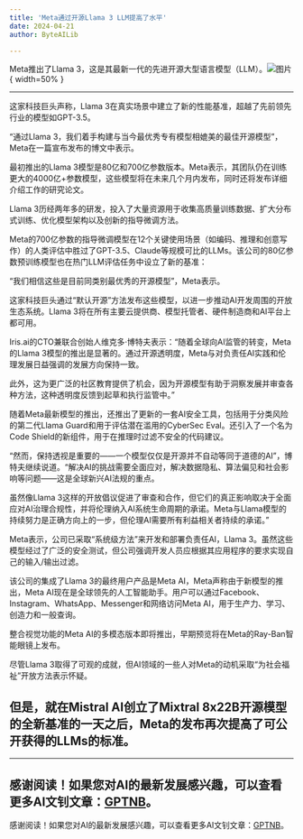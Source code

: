 ```yaml
---
title: 'Meta通过开源Llama 3 LLM提高了水平'
date: 2024-04-21
author: ByteAILib

---
```


Meta推出了Llama 3，这是其最新一代的先进开源大型语言模型（LLM）。![图片](https://www.artificialintelligence-news.com/wp-content/uploads/sites/9/2024/04/IMG_0091-scaled.jpeg){ width=50% }

---
这家科技巨头声称，Llama 3在真实场景中建立了新的性能基准，超越了先前领先行业的模型如GPT-3.5。

“通过Llama 3，我们着手构建与当今最优秀专有模型相媲美的最佳开源模型”，Meta在一篇宣布发布的博文中表示。

最初推出的Llama 3模型是80亿和700亿参数版本。Meta表示，其团队仍在训练更大的4000亿+参数模型，这些模型将在未来几个月内发布，同时还将发布详细介绍工作的研究论文。

Llama 3历经两年多的研发，投入了大量资源用于收集高质量训练数据、扩大分布式训练、优化模型架构以及创新的指导微调方法。

Meta的700亿参数的指导微调模型在12个关键使用场景（如编码、推理和创意写作）的人类评估中胜过了GPT-3.5、Claude等规模可比的LLMs。该公司的80亿参数预训练模型也在热门LLM评估任务中设立了新的基准：

“我们相信这些是目前同类别最优秀的开源模型”，Meta表示。

这家科技巨头通过“默认开源”方法发布这些模型，以进一步推动AI开发周围的开放生态系统。Llama 3将在所有主要云提供商、模型托管者、硬件制造商和AI平台上都可用。

Iris.ai的CTO兼联合创始人维克多·博特夫表示：“随着全球向AI监管的转变，Meta的Llama 3模型的推出是显著的。通过开源透明度，Meta与对负责任AI实践和伦理发展日益强调的发展方向保持一致。

此外，这为更广泛的社区教育提供了机会，因为开源模型有助于洞察发展并审查各种方法，这种透明度反馈到起草和执行监管中。”

随着Meta最新模型的推出，还推出了更新的一套AI安全工具，包括用于分类风险的第二代Llama Guard和用于评估潜在滥用的CyberSec Eval。还引入了一个名为Code Shield的新组件，用于在推理时过滤不安全的代码建议。

“然而，保持透视是重要的——一个模型仅仅是开源并不自动等同于道德的AI”，博特夫继续说道。“解决AI的挑战需要全面应对，解决数据隐私、算法偏见和社会影响等问题——这是全球新兴AI法规的重点。

虽然像Llama 3这样的开放倡议促进了审查和合作，但它们的真正影响取决于全面应对AI治理合规性，并将伦理纳入AI系统生命周期的承诺。Meta与Llama模型的持续努力是正确方向上的一步，但伦理AI需要所有利益相关者持续的承诺。”

Meta表示，公司已采取“系统级方法”来开发和部署负责任AI，Llama 3。虽然这些模型经过了广泛的安全测试，但公司强调开发人员应根据其应用程序的要求实现自己的输入/输出过滤。

该公司的集成了Llama 3的最终用户产品是Meta AI，Meta声称由于新模型的推出，Meta AI现在是全球领先的人工智能助手。用户可以通过Facebook、Instagram、WhatsApp、Messenger和网络访问Meta AI，用于生产力、学习、创造力和一般查询。

整合视觉功能的Meta AI的多模态版本即将推出，早期预览将在Meta的Ray-Ban智能眼镜上发布。

尽管Llama 3取得了可观的成就，但AI领域的一些人对Meta的动机采取“为社会福祉”开放方法表示怀疑。

但是，就在Mistral AI创立了Mixtral 8x22B开源模型的全新基准的一天之后，Meta的发布再次提高了可公开获得的LLMs的标准。
---

---
感谢阅读！如果您对AI的最新发展感兴趣，可以查看更多AI文钊文章：[GPTNB](https://gptnb.com)。
---
感谢阅读！如果您对AI的最新发展感兴趣，可以查看更多AI文钊文章：[GPTNB](https://gptnb.com)。